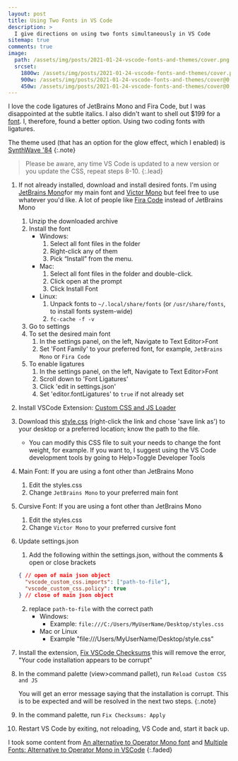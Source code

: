 ```yaml
---
layout: post
title: Using Two Fonts in VS Code
description: >
  I give directions on using two fonts simultaneously in VS Code
sitemap: true
comments: true
image:
  path: /assets/img/posts/2021-01-24-vscode-fonts-and-themes/cover.png
  srcset:
    1800w: /assets/img/posts/2021-01-24-vscode-fonts-and-themes/cover.png
    900w: /assets/img/posts/2021-01-24-vscode-fonts-and-themes/cover@0,5x.png
    450w: /assets/img/posts/2021-01-24-vscode-fonts-and-themes/cover@0,25x.png
---
```


I love the code ligatures of JetBrains Mono and Fira Code, but I was
disappointed at the subtle italics. I also didn't want to shell out $199 for a
[font](https://www.typography.com/fonts/operator/styles/operatormono). I,
therefore, found a better option. Using two coding fonts with ligatures.

The theme used (that has an option for the glow effect, which I enabled) is
[SynthWave '84](https://marketplace.visualstudio.com/items?itemName=RobbOwen.synthwave-vscode)
{:.note}

> Please be aware, any time VS Code is updated to a new version or you update
  the CSS, repeat steps 8-10.
{:.lead}

1. If not already installed, download and install desired fonts. I'm using
   [JetBrains Mono](https://www.jetbrains.com/lp/mono/)for my main font and [Victor Mono](https://rubjo.github.io/victor-mono/)
   but feel free to use whatever you'd like. A lot of people like [Fira Code](https://github.com/tonsky/FiraCode#download--install)
   instead of JetBrains Mono
   1. Unzip the downloaded archive
   2. Install the font
      - Windows:
        1. Select all font files in the folder
        2. Right-click any of them
        3. Pick “Install” from the menu.
      - Mac:
        1. Select all font files in the folder and double-click.
        2. Click open at the prompt
        3. Click Install Font
      - Linux:
        1. Unpack fonts to `~/.local/share/fonts` (or `/usr/share/fonts`, to
           install fonts system-wide)
        2. `fc-cache -f -v`
   3. Go to settings
   4. To set the desired main font
      1. In the settings panel, on the left, Navigate to Text Editor>Font
      2. Set 'Font Family' to your preferred font, for example, `JetBrains Mono`
         or `Fira Code`
   5. To enable ligatures
      1. In the settings panel, on the left, Navigate to Text Editor>Font
      2. Scroll down to 'Font Ligatures'
      3. Click 'edit in settings.json'
      4. Set 'editor.fontLigatures' to `true` if not already set
2. Install VSCode Extension: [Custom CSS and JS Loader](https://marketplace.visualstudio.com/items?itemName=be5invis.vscode-custom-css)
3. Download this [style.css](/assets/misc/2021-01-24-vscode-dual-fonts/styles.css)
   (right-click the link and chose 'save link as') to your desktop or a
   preferred location; know the path to the file.
   - You can modify this CSS file to suit your needs to change the font weight,
     for example. If you want to, I suggest using the VS Code development tools
     by going to Help>Toggle Developer Tools
4. Main Font: If you are using a font other than JetBrains Mono
   1. Edit the styles.css
   2. Change `JetBrains Mono` to your preferred main font
5. Cursive Font: If you are using a font other than JetBrains Mono
   1. Edit the styles.css
   2. Change `Victor Mono` to your preferred cursive font
6. Update settings.json
   1. Add the following within the settings.json, without the comments & open or
      close brackets
   ```json
   { // open of main json object
     "vscode_custom_css.imports": ["path-to-file"],
     "vscode_custom_css.policy": true
   } // close of main json object
   ```
      2. replace `path-to-file` with the correct path
         - Windows:
            - Example: `file:///C:/Users/MyUserName/Desktop/styles.css`
         - Mac or Linux
            - Example "file:///Users/MyUserName/Desktop/style.css"
7. Install the extension, [Fix VSCode Checksums](https://marketplace.visualstudio.com/items?itemName=lehni.vscode-fix-checksums) this will remove the error, "Your code installation appears to be corrupt"
8. In the command palette (view>command pallet), run `Reload Custom CSS and JS`

   You will get an error message saying that the installation is corrupt. This
   is to be expected and will be resolved in the next two steps.
   {:.note}

9. In the command palette, run `Fix Checksums: Apply`
10. Restart VS Code by exiting, not reloading, VS Code and, start it back up.

I took some content from [An alternative to Operator Mono font](https://medium.com/@docodemore/an-alternative-to-operator-mono-font-6e5d040e1c7e)
and [Multiple Fonts: Alternative to Operator Mono in VSCode](https://medium.com/@zamamohammed/multiple-fonts-alternative-to-operator-mono-in-vscode-7745b52120a0)
{:.faded}

